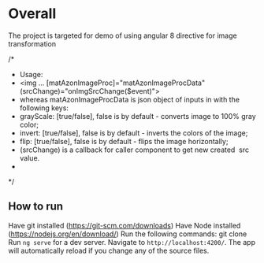 # Overall

The project is targeted for demo of using angular 8 directive for image transformation

/*
* Usage:
* <img ... [matAzonImageProc]="matAzonImageProcData" (srcChange)="onImgSrcChange($event)">
* whereas matAzonImageProcData is json object of inputs in with the following keys:
* grayScale: [true/false], false is by default - converts image to 100% gray color;
* invert: [true/false], false is by default - inverts the colors of the image;
* flip: [true/false], false is by default - flips the image horizontally;
* (srcChange) is a callback for caller component to get new created <img> src value.
*
*/

## How to run

Have git installed (https://git-scm.com/downloads) 
Have Node installed (https://nodejs.org/en/download/)
Run the following commands: git clone 
Run `ng serve` for a dev server. Navigate to `http://localhost:4200/`. The app will automatically reload if you change any of the source files.


